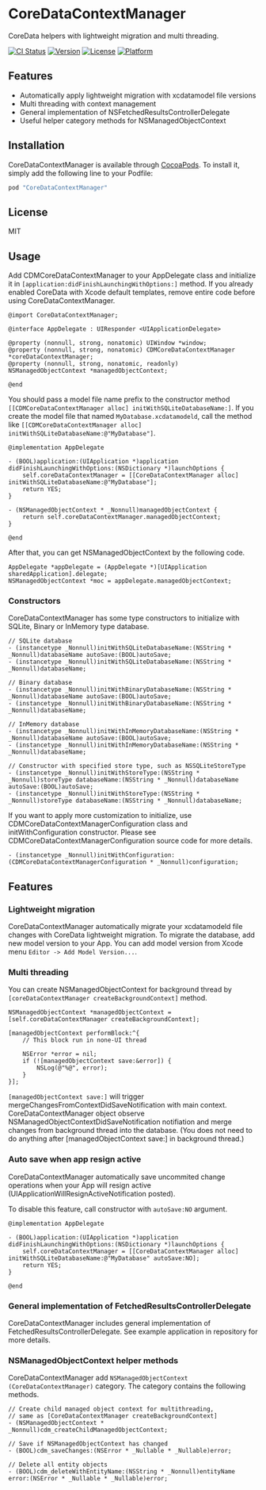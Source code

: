 # CoreDataContextManager

CoreData helpers with lightweight migration and multi threading.

[![CI Status](http://img.shields.io/travis/wagyu298/CoreDataContextManager.svg?style=flat)](https://travis-ci.org/wagyu298/CoreDataContextManager)
[![Version](https://img.shields.io/cocoapods/v/CoreDataContextManager.svg?style=flat)](http://cocoapods.org/pods/CoreDataContextManager)
[![License](https://img.shields.io/cocoapods/l/CoreDataContextManager.svg?style=flat)](http://cocoapods.org/pods/CoreDataContextManager)
[![Platform](https://img.shields.io/cocoapods/p/CoreDataContextManager.svg?style=flat)](http://cocoapods.org/pods/CoreDataContextManager)

## Features

- Automatically apply lightweight migration with xcdatamodel file versions
- Multi threading with context management
- General implementation of NSFetchedResultsControllerDelegate
- Useful helper category methods for NSManagedObjectContext

## Installation

CoreDataContextManager is available through [CocoaPods](http://cocoapods.org). To install it, simply add the following line to your Podfile:

```ruby
pod "CoreDataContextManager"
```

## License

MIT

## Usage

Add CDMCoreDataContextManager to your AppDelegate class and initialize it in
`[application:didFinishLaunchingWithOptions:]` method.
If you already enabled CoreData with Xcode default templates, remove entire code before using CoreDataContextManager.

```
@import CoreDataContextManager;

@interface AppDelegate : UIResponder <UIApplicationDelegate>

@property (nonnull, strong, nonatomic) UIWindow *window;
@property (nonnull, strong, nonatomic) CDMCoreDataContextManager *coreDataContextManager;
@property (nonnull, strong, nonatomic, readonly) NSManagedObjectContext *managedObjectContext;

@end
```

You should pass a model file name prefix to the constructor method `[[CDMCoreDataContextManager alloc] initWithSQLiteDatabaseName:]`.
If you create the model file that named `MyDatabase.xcdatamodeld`, call the method like `[[CDMCoreDataContextManager alloc] initWithSQLiteDatabaseName:@"MyDatabase"]`.

```
@implementation AppDelegate

- (BOOL)application:(UIApplication *)application didFinishLaunchingWithOptions:(NSDictionary *)launchOptions {
    self.coreDataContextManager = [[CoreDataContextManager alloc] initWithSQLiteDatabaseName:@"MyDatabase"];
    return YES;
}

- (NSManagedObjectContext * _Nonnull)managedObjectContext {
    return self.coreDataContextManager.managedObjectContext;
}

@end
```

After that, you can get NSManagedObjectContext by the following code.

```
AppDelegate *appDelegate = (AppDelegate *)[UIApplication sharedApplication].delegate;
NSManagedObjectContext *moc = appDelegate.managedObjectContext;
```

### Constructors

CoreDataContextManager has some type constructors to initialize with SQLite, Binary or InMemory type database.

```
// SQLite database
- (instancetype _Nonnull)initWithSQLiteDatabaseName:(NSString * _Nonnull)databaseName autoSave:(BOOL)autoSave;
- (instancetype _Nonnull)initWithSQLiteDatabaseName:(NSString * _Nonnull)databaseName;

// Binary database
- (instancetype _Nonnull)initWithBinaryDatabaseName:(NSString * _Nonnull)databaseName autoSave:(BOOL)autoSave;
- (instancetype _Nonnull)initWithBinaryDatabaseName:(NSString * _Nonnull)databaseName;

// InMemory database
- (instancetype _Nonnull)initWithInMemoryDatabaseName:(NSString * _Nonnull)databaseName autoSave:(BOOL)autoSave;
- (instancetype _Nonnull)initWithInMemoryDatabaseName:(NSString * _Nonnull)databaseName;

// Constructor with specified store type, such as NSSQLiteStoreType
- (instancetype _Nonnull)initWithStoreType:(NSString * _Nonnull)storeType databaseName:(NSString * _Nonnull)databaseName autoSave:(BOOL)autoSave;
- (instancetype _Nonnull)initWithStoreType:(NSString * _Nonnull)storeType databaseName:(NSString * _Nonnull)databaseName;
```

If you want to apply more customization to initialize,
use CDMCoreDataContextManagerConfiguration class and
initWithConfiguration constructor.
Please see CDMCoreDataContextManagerConfiguration source code for more details.

```
- (instancetype _Nonnull)initWithConfiguration:(CDMCoreDataContextManagerConfiguration * _Nonnull)configuration;
```

## Features

### Lightweight migration

CoreDataContextManager automatically migrate your xcdatamodeld file changes
with CoreData lightweight migration.
To migrate the database, add new model version to your App.
You can add model version from Xcode menu `Editor -> Add Model Version...`.

### Multi threading

You can create NSManagedObjectContext for background thread by `[coreDataContextManager createBackgroundContext]` method.

```
NSManagedObjectContext *managedObjectContext = [self.coreDataContextManager createBackgroundContext];

[managedObjectContext performBlock:^{
    // This block run in none-UI thread

    NSError *error = nil;
    if (![managedObjectContext save:&error]) {
        NSLog(@"%@", error);
    }
}];
```

`[managedObjectContext save:]` will trigger mergeChangesFromContextDidSaveNotification with main context.
CoreDataContextManager object observe NSManagedObjectContextDidSaveNotification notifiation and merge changes from background thread into the database.
(You does not need to do anything after [managedObjectContext save:] in background thread.)

### Auto save when app resign active

CoreDataContextManager automatically save uncommited change operations when your App will resign active (UIApplicationWillResignActiveNotification posted).

To disable this feature, call constructor with `autoSave:NO` argument.

```
@implementation AppDelegate

- (BOOL)application:(UIApplication *)application didFinishLaunchingWithOptions:(NSDictionary *)launchOptions {
    self.coreDataContextManager = [[CoreDataContextManager alloc] initWithSQLiteDatabaseName:@"MyDatabase" autoSave:NO];
    return YES;
}

@end
```

### General implementation of FetchedResultsControllerDelegate

CoreDataContextManager includes general implementation of FetchedResultsControllerDelegate.
See example application in repository for more details.

### NSManagedObjectContext helper methods

CoreDataContextManager add `NSManagedObjectContext (CoreDataContextManager)` category.
The category contains the following methods.

```
// Create child managed object context for multithreading,
// same as [CoreDataContextManager createBackgroundContext]
- (NSManagedObjectContext * _Nonnull)cdm_createChildManagedObjectContext;

// Save if NSManagedObjectContext has changed
- (BOOL)cdm_saveChanges:(NSError * _Nullable * _Nullable)error;

// Delete all entity objects
- (BOOL)cdm_deleteWithEntityName:(NSString * _Nonnull)entityName error:(NSError * _Nullable * _Nullable)error;
```
